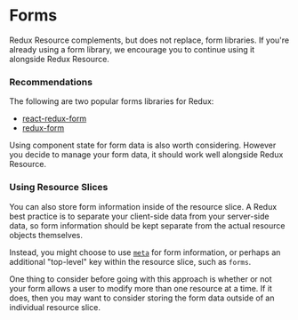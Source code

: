 # Forms

Redux Resource complements, but does not replace, form libraries. If you're already using a form
library, we encourage you to continue using it alongside Redux Resource.

### Recommendations

The following are two popular forms libraries for Redux:

- [react-redux-form](https://github.com/davidkpiano/react-redux-form)
- [redux-form](https://github.com/erikras/redux-form)

Using component state for form data is also worth considering. However you decide to
manage your form data, it should work well alongside Redux Resource.

### Using Resource Slices

You can also store form information inside of the resource slice. A  Redux best practice is to
separate your client-side data from your server-side data, so form information should
be kept separate from the actual resource objects themselves.

Instead, you might choose to use [`meta`](../resources/meta.md) for form information, or
perhaps an additional "top-level" key within the resource slice, such as `forms`.

One thing to consider before going with this approach is whether or not your form allows a user
to modify more than one resource at a time. If it does, then you may want to consider storing
the form data outside of an individual resource slice.
